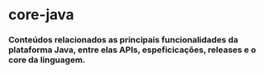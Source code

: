 # core-java

### Conteúdos relacionados as principais funcionalidades da plataforma Java, entre elas APIs, espeficicações, releases e o core da linguagem.
